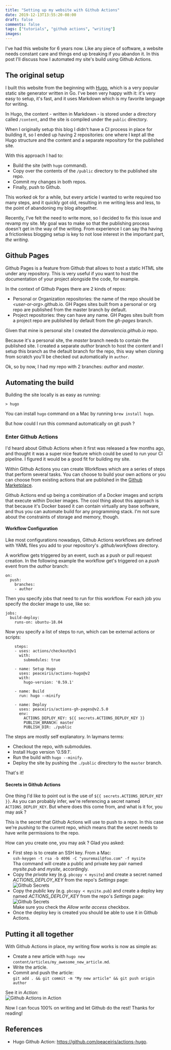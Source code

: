 ```yaml
---
title: "Setting up my website with Github Actions"
date: 2019-12-13T13:55:20-08:00
draft: false
comments: false
tags: ["tutorials", "github actions", "writing"]
images:
---
```


I've had this website for 6 years now. Like any piece of software, a website needs constant care and things end up breaking if you abandon it. In this post I'll discuss how I automated my site's build using Github Actions.

## The original setup 

I built this website from the beginning with [Hugo](https://gohugo.io), which is a very popular static site generator written in Go. I've been very happy with it: it's very easy to setup, it's fast, and it uses Markdown which is my favorite language for writing. 

In Hugo, the content - written in Markdown - is stored under a directory called `/content`, and the site is compiled under the `public` directory.  

When I originally setup this blog I didn't have a CI process in place for building it, so I ended up having 2 repositories: one where I kept all the Hugo structure and the content and a separate repository for the published site. 

With this approach I had to:  
  - Build the site (with `hugo` command).  
  - Copy over the contents of the `/public` directory to the published site repo.  
  - Commit my changes in both repos.  
  - Finally, push to Github. 

This worked ok for a while, but every article I wanted to write required too many steps, and it quickly got old, resulting in me writing less and less, to the point of abandoning my blog altogether. 

Recently, I've felt the need to write more, so I decided to fix this issue and revamp my site. My goal was to make so that the publishing process doesn't get in the way of the writing. From experience I can say tha having a frictionless blogging setup is key to not lose interest in the important part, _the writing_. 

## Github Pages

Github Pages is a feature from Github that allows to host a static HTML site under any repository. This is very useful if you want to host the documentation of your project alongside the code, for example. 

In the context of Github Pages there are 2 kinds of repos:
- Personal or Organization repositories: the name of the repo should be _\<user-or-org\>_.github.io. GH Pages sites built from a personal or org repo are published from the master branch by default.
- Project repositories: they can have any name. GH Pages sites built from a project repo are published by default from the _gh-pages_ branch. 

Given that mine is personal site I created the _danvalencia.github.io_ repo. 

Because it's a personal site, the _master_ branch needs to contain the published site. I created a separate _author_ branch to host the content and I setup this branch as the default branch for the repo, this way when cloning from scratch you'll be checked out automatically in `author`. 

Ok, so by now, I had my repo with 2 branches: _author_ and _master_. 

## Automating the build

Building the site locally is as easy as running:

```
> hugo
```

You can install `hugo` command on a Mac by running `brew install hugo`.

But how could I run this command automatically on git push ?

### Enter Github Actions

I'd heard about Github Actions when it first was released a few months ago, and thought it was a super nice feature which could be used to run your CI pipeline. I figured it would be a good fit for building my site.

Within Github Actions you can create Workflows which are a series of steps that perform several tasks. You can choose to build your own actions or you can choose from existing actions that are published in the [Github Marketplace](https://github.com/marketplace?type=actions).

Github Actions end up being a combination of a Docker images and scripts that execute within Docker images. The cool thing about this approach is that because it's Docker based it can contain virtually any base software, and thus you can automate build for any programming stack. I'm not sure about the constraints of storage and memory, though.

#### Workflow Configuration 

Like most configurations nowadays, Github Actions workflows are defined with YAML files you add to your repository's _.github/workflows_ directory.

A workflow gets triggered by an event, such as a push or pull request creation. In the following example the workflow get's triggered on a _push_ event from the _author_ branch:

```
on:
  push:
    branches:
    - author
```

Then you specify jobs that need to run for this workflow. For each job you specify the docker image to use, like so:
```
jobs:
  build-deploy:
    runs-on: ubuntu-18.04
```

 Now you specify a list of steps to run, which can be external actions or scripts:

```
    steps:
    - uses: actions/checkout@v1
      with:
        submodules: true

    - name: Setup Hugo
      uses: peaceiris/actions-hugo@v2
      with:
        hugo-version: '0.59.1'

    - name: Build
      run: hugo --minify

    - name: Deploy
      uses: peaceiris/actions-gh-pages@v2.5.0
      env:
        ACTIONS_DEPLOY_KEY: ${{ secrets.ACTIONS_DEPLOY_KEY }}
        PUBLISH_BRANCH: master
        PUBLISH_DIR: ./public
```

The steps are mostly self explanatory. In laymans terms:    
  - Checkout the repo, with submodules.  
  - Install Hugo version '0.59.1'.
  - Run the build with `hugo --minify`.
  - Deploy the site by pushing the `./public` directory to the `master` branch.

That's it!

#### Secrets in Github Actions

One thing I'd like to point out is the use of `${{ secrets.ACTIONS_DEPLOY_KEY }}`. As you can probably infer, we're referencing a secret named `ACTIONS_DEPLOY_KEY`. But where does this come from, and what is it for, you may ask ?

This is the secret that Github Actions will use to push to a repo. In this case we're _pushing_ to the current repo, which means that the secret needs to have write permissions to the repo.

How can you create one, you may ask ? Glad you asked:  
  - First step is to create an SSH key. From a Mac:  
    `ssh-keygen -t rsa -b 4096 -C "youremail@foo.com" -f mysite`  
    Tha command will create a public and private key pair named _mysite.pub_ and _mysite_, accordingly.  
  - Copy the _private_ key (e.g. `pbcopy < mysite`) and create a secret named _ACTIONS_DEPLOY_KEY_ from the repo's _Settings_ page:  
  ![Github Secrets][1]  
  - Copy the _public_ key (e.g. `pbcopy < mysite.pub`) and create a deploy key named _ACTIONS_DEPLOY_KEY_ from the repo's _Settings_ page:  
  ![Github Secrets][2]  
  Make sure you check the _Allow write access_ checkbox.
  - Once the deploy key is created you should be able to use it in Github Actions. 

## Putting it all together  
With Github Actions in place, my writing flow works is now as simple as:  
  - Create a new article with `hugo new content/articles/my_awesome_new_article.md`.  
  - Write the article.  
  - Commit and push the article:  
    `git add . && git commit -m "My new article" && git push origin author` 

See it in _Action_:  
  ![Github Actions in Action][3]  
 
Now I can focus 100% on writing and let Github do the rest! Thanks for reading!


## References
- Hugo Github Action: https://github.com/peaceiris/actions-hugo.   


  [1]: https://s3.amazonaws.com/danvalencia_my_site/github_secrets.png
  [2]: https://s3.amazonaws.com/danvalencia_my_site/github_deploy_keys.png
  [3]: https://s3.amazonaws.com/danvalencia_my_site/github_actions_in_action.png